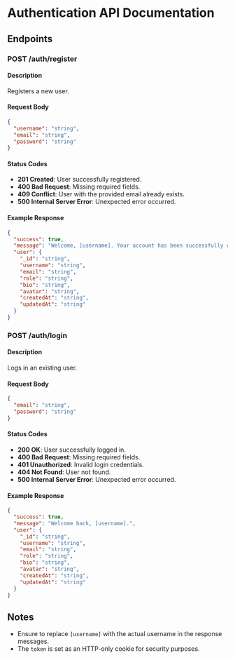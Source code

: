 # Authentication API Documentation

## Endpoints

### POST /auth/register

#### Description
Registers a new user.

#### Request Body
```json
{
  "username": "string",
  "email": "string",
  "password": "string"
}
```

#### Status Codes
- **201 Created**: User successfully registered.
- **400 Bad Request**: Missing required fields.
- **409 Conflict**: User with the provided email already exists.
- **500 Internal Server Error**: Unexpected error occurred.

#### Example Response
```json
{
  "success": true,
  "message": "Welcome, [username]. Your account has been successfully created.",
  "user": {
    "_id": "string",
    "username": "string",
    "email": "string",
    "role": "string",
    "bio": "string",
    "avatar": "string",
    "createdAt": "string",
    "updatedAt": "string"
  }
}
```

### POST /auth/login

#### Description
Logs in an existing user.

#### Request Body
```json
{
  "email": "string",
  "password": "string"
}
```

#### Status Codes
- **200 OK**: User successfully logged in.
- **400 Bad Request**: Missing required fields.
- **401 Unauthorized**: Invalid login credentials.
- **404 Not Found**: User not found.
- **500 Internal Server Error**: Unexpected error occurred.

#### Example Response
```json
{
  "success": true,
  "message": "Welcome back, [username].",
  "user": {
    "_id": "string",
    "username": "string",
    "email": "string",
    "role": "string",
    "bio": "string",
    "avatar": "string",
    "createdAt": "string",
    "updatedAt": "string"
  }
}
```

## Notes
- Ensure to replace `[username]` with the actual username in the response messages.
- The `token` is set as an HTTP-only cookie for security purposes.